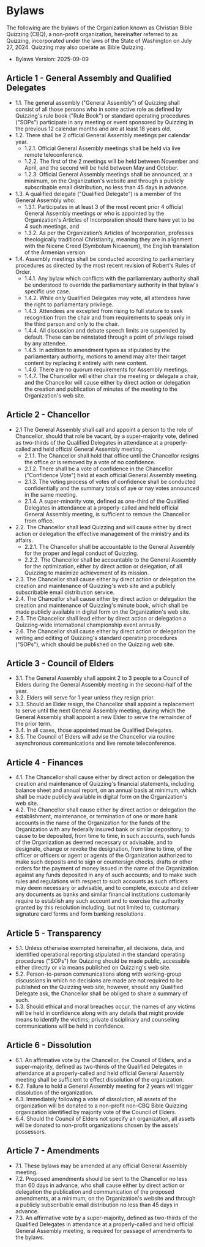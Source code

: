 # Bylaws

The following are the bylaws of the Organization known as Christian Bible Quizzing (CBQ), a non-profit organization, hereinafter referred to as Quizzing, incorporated under the laws of the State of Washington on July 27, 2024. Quizzing may also operate as Bible Quizzing.

-   Bylaws Version: 2025-09-09

## Article 1 - General Assembly and Qualified Delegates

- 1.1. The general assembly ("General Assembly") of Quizzing shall consist of all those persons who in some active role as defined by Quizzing's rule book ("Rule Book") or standard operating procedures ("SOPs") participate in any meeting or event sponsored by Quizzing in the previous 12 calendar months and are at least 18 years old.
- 1.2. There shall be 2 official General Assembly meetings per calendar year.
    - 1.2.1. Official General Assembly meetings shall be held via live remote teleconference.
    - 1.2.2. The first of the 2 meetings will be held between November and April, and the second will be held between May and October.
    - 1.2.3. Official General Assembly meetings shall be announced, at a minimum, on the Organization's website and through a publicly subscribable email distribution, no less than 45 days in advance.
- 1.3. A qualified delegate ("Qualified Delegate") is a member of the General Assembly who:
    - 1.3.1. Participates in at least 3 of the most recent prior 4 official General Assembly meetings or who is appointed by the Organization's Articles of Incorporation should there have yet to be 4 such meetings, and
    - 1.3.2. As per the Organization’s Articles of Incorporation, professes theologically traditional Christianity, meaning they are in alignment with the Nicene Creed (Symbolum Nicaenum), the English translation of the Armenian version.
- 1.4. Assembly meetings shall be conducted according to parliamentary procedures as directed by the most recent revision of Robert's Rules of Order.
    - 1.4.1. Any bylaw which conflicts with the parliamentary authority shall be understood to override the parliamentary authority in that bylaw's specific use case.
    - 1.4.2. While only Qualified Delegates may vote, all attendees have the right to parliamentary privilege.
    - 1.4.3. Attendees are excepted from rising to full stature to seek recognition from the chair and from requirements to speak only in the third person and only to the chair.
    - 1.4.4. All discussion and debate speech limits are suspended by default. These can be reinstated through a point of privilege raised by any attendee.
    - 1.4.5. In addition to amendment types as stipulated by the parliamentary authority, motions to amend may alter their target content by replacing it entirely with new content.
    - 1.4.6. There are no quorum requirements for Assembly meetings.
    - 1.4.7. The Chancellor will either chair the meeting or delegate a chair, and the Chancellor will cause either by direct action or delegation the creation and publication of minutes of the meeting to the Organization's web site.

## Article 2 - Chancellor

- 2.1 The General Assembly shall call and appoint a person to the role of Chancellor, should that role be vacant, by a super-majority vote, defined as two-thirds of the Qualified Delegates in attendance at a properly-called and held official General Assembly meeting.
    - 2.1.1. The Chancellor shall hold that office until the Chancellor resigns the office or is removed by a vote of no confidence.
    - 2.1.2. There shall be a vote of confidence in the Chancellor ("Confidence Vote") held at each official General Assembly meeting.
    - 2.1.3. The voting process of votes of confidence shall be conducted confidentially and the summary totals of aye or nay votes announced in the same meeting.
    - 2.1.4. A super-minority vote, defined as one-third of the Qualified Delegates in attendance at a properly-called and held official General Assembly meeting, is sufficient to remove the Chancellor from office.
- 2.2. The Chancellor shall lead Quizzing and will cause either by direct action or delegation the effective management of the ministry and its affairs.
    - 2.2.1. The Chancellor shall be accountable to the General Assembly for the proper and legal conduct of Quizzing.
    - 2.2.2. The Chancellor shall be accountable to the General Assembly for the optimization, either by direct action or delegation, of all Quizzing to maximize achievement of its mission.
- 2.3. The Chancellor shall cause either by direct action or delegation the creation and maintenance of Quizzing's web site and a publicly subscribable email distribution service.
- 2.4. The Chancellor shall cause either by direct action or delegation the creation and maintenance of Quizzing's minute book, which shall be made publicly available in digital form on the Organization's web site.
- 2.5. The Chancellor shall lead either by direct action or delegation a Quizzing-wide international championship event annually.
- 2.6. The Chancellor shall cause either by direct action or delegation the writing and editing of Quizzing's standard operating procedures ("SOPs"), which should be published on the Quizzing web site.

## Article 3 - Council of Elders

- 3.1. The General Assembly shall appoint 2 to 3 people to a Council of Elders during the General Assembly meeting in the second-half of the year.
- 3.2. Elders will serve for 1 year unless they resign prior.
- 3.3. Should an Elder resign, the Chancellor shall appoint a replacement to serve until the next General Assembly meeting, during which the General Assembly shall appoint a new Elder to serve the remainder of the prior term.
- 3.4. In all cases, those appointed must be Qualified Delegates.
- 3.5. The Council of Elders will advise the Chancellor via routine asynchronous communications and live remote teleconference.

## Article 4 - Finances

- 4.1. The Chancellor shall cause either by direct action or delegation the creation and maintenance of Quizzing's financial statements, including balance sheet and annual report, on an annual basis at minimum, which shall be made publicly available in digital form on the Organization's web site.
- 4.2. The Chancellor shall cause either by direct action or delegation the establishment, maintenance, or termination of one or more bank accounts in the name of the Organization for the funds of the Organization with any federally insured bank or similar depository; to cause to be deposited, from time to time, in such accounts, such funds of the Organization as deemed necessary or advisable, and to designate, change or revoke the designation, from time to time, of the officer or officers or agent or agents of the Organization authorized to make such deposits and to sign or countersign checks, drafts or other orders for the payment of money issued in the name of the Organization against any funds deposited in any of such accounts; and to make such rules and regulations with respect to such accounts as such officers may deem necessary or advisable, and to complete, execute and deliver any documents as banks and similar financial institutions customarily require to establish any such account and to exercise the authority granted by this resolution including, but not limited to, customary signature card forms and form banking resolutions.

## Article 5 - Transparency

- 5.1. Unless otherwise exempted hereinafter, all decisions, data, and identified operational reporting stipulated in the standard operating procedures ("SOPs") for Quizzing should be made public, accessible either directly or via means published on Quizzing's web site.
- 5.2. Person-to-person communications along with working-group discussions in which no decisions are made are not required to be published on the Quizzing web site; however, should any Qualified Delegate ask, the Chancellor shall be obliged to share a summary of such.
- 5.3. Should ethical and moral breaches occur, the names of any victims will be held in confidence along with any details that might provide means to identify the victims; private disciplinary and counseling communications will be held in confidence.

## Article 6 - Dissolution

- 6.1. An affirmative vote by the Chancellor, the Council of Elders, and a super-majority, defined as two-thirds of the Qualified Delegates in attendance at a properly-called and held official General Assembly meeting shall be sufficient to effect dissolution of the organization.
- 6.2. Failure to hold a General Assembly meeting for 2 years will trigger dissolution of the organization.
- 6.3. Immediately following a vote of dissolution, all assets of the organization will be donated to a non-profit non-CBQ Bible Quizzing organization identified by majority vote of the Council of Elders.
- 6.4. Should the Council of Elders not specify an organization, all assets will be donated to non-profit organizations chosen by the assets’ possessors.

## Article 7 - Amendments

- 7.1. These bylaws may be amended at any official General Assembly meeting.
- 7.2. Proposed amendments should be sent to the Chancellor no less than 60 days in advance, who shall cause either by direct action or delegation the publication and communication of the proposed amendments, at a minimum, on the Organization's website and through a publicly subscribable email distribution no less than 45 days in advance.
- 7.3. An affirmative vote by a super-majority, defined as two-thirds of the Qualified Delegates in attendance at a properly-called and held official General Assembly meeting, is required for passage of amendments to the bylaws.
